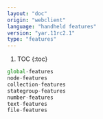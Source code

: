 ```yaml
---
layout: "doc"
origin: "webclient"
language: "handheld features"
version: "yar.11rc2.1"
type: "features"
---
```


1. TOC
{:toc}

```js
global-features
node-features
collection-features
stategroup-features
number-features
text-features
file-features
```
